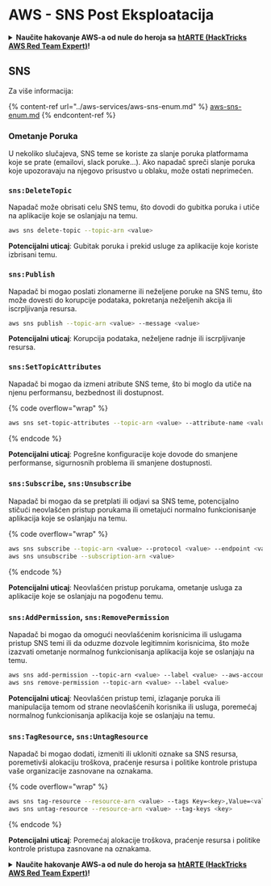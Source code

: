 # AWS - SNS Post Eksploatacija

<details>

<summary><strong>Naučite hakovanje AWS-a od nule do heroja sa</strong> <a href="https://training.hacktricks.xyz/courses/arte"><strong>htARTE (HackTricks AWS Red Team Expert)</strong></a><strong>!</strong></summary>

Drugi načini podrške HackTricks-u:

* Ako želite da vidite **vašu kompaniju reklamiranu na HackTricks-u** ili **preuzmete HackTricks u PDF formatu** proverite [**SUBSCRIPTION PLANS**](https://github.com/sponsors/carlospolop)!
* Nabavite [**zvanični PEASS & HackTricks swag**](https://peass.creator-spring.com)
* Otkrijte [**The PEASS Family**](https://opensea.io/collection/the-peass-family), našu kolekciju ekskluzivnih [**NFT-ova**](https://opensea.io/collection/the-peass-family)
* **Pridružite se** 💬 [**Discord grupi**](https://discord.gg/hRep4RUj7f) ili [**telegram grupi**](https://t.me/peass) ili nas **pratite** na **Twitter-u** 🐦 [**@hacktricks_live**](https://twitter.com/hacktricks_live)**.**
* **Podelite svoje hakovanje trikove slanjem PR-ova na** [**HackTricks**](https://github.com/carlospolop/hacktricks) i [**HackTricks Cloud**](https://github.com/carlospolop/hacktricks-cloud) github repozitorijume.

</details>

## SNS

Za više informacija:

{% content-ref url="../aws-services/aws-sns-enum.md" %}
[aws-sns-enum.md](../aws-services/aws-sns-enum.md)
{% endcontent-ref %}

### Ometanje Poruka

U nekoliko slučajeva, SNS teme se koriste za slanje poruka platformama koje se prate (emailovi, slack poruke...). Ako napadač spreči slanje poruka koje upozoravaju na njegovo prisustvo u oblaku, može ostati neprimećen.

### `sns:DeleteTopic`

Napadač može obrisati celu SNS temu, što dovodi do gubitka poruka i utiče na aplikacije koje se oslanjaju na temu.
```bash
aws sns delete-topic --topic-arn <value>
```
**Potencijalni uticaj**: Gubitak poruka i prekid usluge za aplikacije koje koriste izbrisani temu.

### `sns:Publish`

Napadač bi mogao poslati zlonamerne ili neželjene poruke na SNS temu, što može dovesti do korupcije podataka, pokretanja neželjenih akcija ili iscrpljivanja resursa.
```bash
aws sns publish --topic-arn <value> --message <value>
```
**Potencijalni uticaj**: Korupcija podataka, neželjene radnje ili iscrpljivanje resursa.

### `sns:SetTopicAttributes`

Napadač bi mogao da izmeni atribute SNS teme, što bi moglo da utiče na njenu performansu, bezbednost ili dostupnost.

{% code overflow="wrap" %}
```bash
aws sns set-topic-attributes --topic-arn <value> --attribute-name <value> --attribute-value <value>
```
{% endcode %}

**Potencijalni uticaj**: Pogrešne konfiguracije koje dovode do smanjene performanse, sigurnosnih problema ili smanjene dostupnosti.

### `sns:Subscribe`, `sns:Unsubscribe`

Napadač bi mogao da se pretplati ili odjavi sa SNS teme, potencijalno stičući neovlašćen pristup porukama ili ometajući normalno funkcionisanje aplikacija koje se oslanjaju na temu.

{% code overflow="wrap" %}
```bash
aws sns subscribe --topic-arn <value> --protocol <value> --endpoint <value>
aws sns unsubscribe --subscription-arn <value>
```
{% endcode %}

**Potencijalni uticaj**: Neovlašćen pristup porukama, ometanje usluga za aplikacije koje se oslanjaju na pogođenu temu.

### `sns:AddPermission`, `sns:RemovePermission`

Napadač bi mogao da omogući neovlašćenim korisnicima ili uslugama pristup SNS temi ili da oduzme dozvole legitimnim korisnicima, što može izazvati ometanje normalnog funkcionisanja aplikacija koje se oslanjaju na temu.
```css
aws sns add-permission --topic-arn <value> --label <value> --aws-account-id <value> --action-name <value>
aws sns remove-permission --topic-arn <value> --label <value>
```
**Potencijalni uticaj**: Neovlašćen pristup temi, izlaganje poruka ili manipulacija temom od strane neovlašćenih korisnika ili usluga, poremećaj normalnog funkcionisanja aplikacija koje se oslanjaju na temu.

### `sns:TagResource`, `sns:UntagResource`

Napadač bi mogao dodati, izmeniti ili ukloniti oznake sa SNS resursa, poremetivši alokaciju troškova, praćenje resursa i politike kontrole pristupa vaše organizacije zasnovane na oznakama.

{% code overflow="wrap" %}
```bash
aws sns tag-resource --resource-arn <value> --tags Key=<key>,Value=<value>
aws sns untag-resource --resource-arn <value> --tag-keys <key>
```
{% endcode %}

**Potencijalni uticaj**: Poremećaj alokacije troškova, praćenje resursa i politike kontrole pristupa zasnovane na oznakama.

<details>

<summary><strong>Naučite hakovanje AWS-a od nule do heroja sa</strong> <a href="https://training.hacktricks.xyz/courses/arte"><strong>htARTE (HackTricks AWS Red Team Expert)</strong></a><strong>!</strong></summary>

Drugi načini podrške HackTricks-u:

* Ako želite da vidite **vašu kompaniju reklamiranu na HackTricks-u** ili **preuzmete HackTricks u PDF formatu**, proverite [**PLANOVE ZA PRETPLATU**](https://github.com/sponsors/carlospolop)!
* Nabavite [**zvanični PEASS & HackTricks swag**](https://peass.creator-spring.com)
* Otkrijte [**The PEASS Family**](https://opensea.io/collection/the-peass-family), našu kolekciju ekskluzivnih [**NFT-ova**](https://opensea.io/collection/the-peass-family)
* **Pridružite se** 💬 [**Discord grupi**](https://discord.gg/hRep4RUj7f) ili [**telegram grupi**](https://t.me/peass) ili nas **pratite** na **Twitter-u** 🐦 [**@hacktricks_live**](https://twitter.com/hacktricks_live)**.**
* **Podelite svoje hakovanje trikove slanjem PR-ova na** [**HackTricks**](https://github.com/carlospolop/hacktricks) i [**HackTricks Cloud**](https://github.com/carlospolop/hacktricks-cloud) github repozitorijume.

</details>
